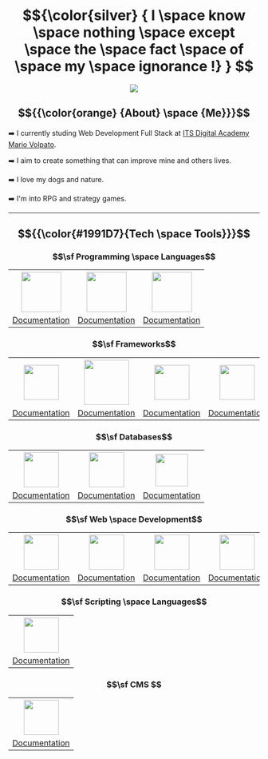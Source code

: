 # $${\color{silver}  { I \space know \space nothing \space except \space the \space fact \space of \space my \space ignorance !} } $$

<p align="center">
  <img src="https://64.media.tumblr.com/9a0b871fb2167a4cb290378340ca0fcf/c6d1989e69679318-a2/s400x600/d0b9e100cff357afd107ce9c2e62c28fa7e8b055.gif">
</p>

## $${{\color{orange} {About} \space {Me}}}$$ 

➡️ I currently studing Web Development Full Stack at [ITS Digital Academy Mario Volpato](https://itsdigitalacademy.com/).

➡️ I aim to create something that can improve mine and others lives.

➡️ I love my dogs and nature.

➡️ I'm into RPG and strategy games.

---


## $${{\color{#1991D7}{Tech \space Tools}}}$$

### $$\sf Programming \space Languages$$

<div align="center" >
  <table>
    <tr>
      <th><a href="https://learn.microsoft.com/en-us/dotnet/csharp/"><img src="https://cdnlogo.com/logos/c/27/c.svg" height="80"></th>
      <th><a href="https://devdocs.io/javascript/"><img src="https://upload.wikimedia.org/wikipedia/commons/thumb/6/6a/JavaScript-logo.png/600px-JavaScript-logo.png?20120221235433" height="80"></th>
      <th><a href="https://devdocs.io/typescript/"><img src="https://upload.wikimedia.org/wikipedia/commons/thumb/4/4c/Typescript_logo_2020.svg/1200px-Typescript_logo_2020.svg.png" height="80"></th>
    </tr>
    <tr>
      <td><a href="https://learn.microsoft.com/en-us/dotnet/csharp/">Documentation</a></td>
      <td><a href="https://devdocs.io/javascript/">Documentation</a></td>
      <td><a href="https://devdocs.io/typescript/">Documentation</a></td>
    </tr>
  </table>
</div>

### $$\sf Frameworks$$

<div align="center">
  <table>
    <tr>
      <th><a href="https://learn.microsoft.com/en-us/dotnet/"><img src="https://upload.wikimedia.org/wikipedia/commons/thumb/e/ee/.NET_Core_Logo.svg/2048px-.NET_Core_Logo.svg.png" height="70"></th>
      <th><a href="https://angular.io/docs"><img src="https://upload.wikimedia.org/wikipedia/commons/thumb/c/cf/Angular_full_color_logo.svg/2048px-Angular_full_color_logo.svg.png" height="90"></th>
      <th><a href="https://learn.microsoft.com/en-us/xamarin/"><img src="https://cdn.freebiesupply.com/logos/thumbs/2x/xamarin-logo.png" height="70"></th>
      <th><a href="https://nextjs.org/"><img src="https://static-00.iconduck.com/assets.00/nextjs-icon-512x512-11yvtwzn.png" height="70"></th>
    </tr>
    <tr>
      <td><a href="https://learn.microsoft.com/en-us/dotnet/">Documentation</a></td>
      <td><a href="https://angular.io/docs">Documentation</a></td>
      <td><a href="https://learn.microsoft.com/en-us/xamarin/">Documentation</a></td>
      <td><a href="https://nextjs.org/">Documentation</a></td>
    </tr>
  </table>
</div>

### $$\sf Databases$$

<div align="center">
  <table>
    <tr>
      <th><a href="https://dev.mysql.com/doc/"><img src="https://www.seekpng.com/png/full/336-3362777_mysql-logo-black-and-white-close-icon-png.png" height="70"></th>
      <th><a href="https://www.mongodb.com/docs/"><img src="https://cdn.icon-icons.com/icons2/2415/PNG/512/mongodb_original_logo_icon_146424.png" height="70"></th>
      <th><a href="https://learn.microsoft.com/en-us/sql/sql-server/?view=sql-server-ver16"><img src="https://compassconsult.com/wp-content/uploads/2016/01/SQL-Server-logo.png" height="65"></th>
    </tr>
    <tr>
      <td><a href="https://dev.mysql.com/doc/">Documentation</a></td>
      <td><a href="https://www.mongodb.com/docs/">Documentation</a></td>
      <td><a href="https://learn.microsoft.com/en-us/sql/sql-server/?view=sql-server-ver16">Documentation</a></td>
    </tr>
  </table>
</div>

### $$\sf Web \space Development$$

<div align="center">
  <table>
    <tr>
      <th><a href="https://www.w3schools.com/html/html_intro.asp"><img src="https://www.w3.org/html/logo/downloads/HTML5_Badge_512.png" height="70"></th>
      <th><a href="https://www.w3schools.com/css/default.asp"><img src="https://upload.wikimedia.org/wikipedia/commons/thumb/6/62/CSS3_logo.svg/800px-CSS3_logo.svg.png" height="70"></th>
      <th><a href="https://nodejs.org/en/docs"><img src="https://upload.wikimedia.org/wikipedia/commons/thumb/d/d9/Node.js_logo.svg/2560px-Node.js_logo.svg.png" height="70"></th>
      <th><a href="https://expressjs.com/"><img src="https://ajeetchaulagain.com/static/7cb4af597964b0911fe71cb2f8148d64/87351/express-js.png" height="70"></th>
    </tr>
    <tr>
      <td><a href="https://www.w3schools.com/html/html_intro.asp">Documentation</a></td>
      <td><a href="https://www.w3schools.com/css/default.asp">Documentation</a></td>
      <td><a href="https://nodejs.org/en/docs">Documentation</a></td>
      <td><a href="https://expressjs.com/">Documentation</a></td>
    </tr>
  </table>
</div>

### $$\sf Scripting \space Languages$$

<div align="center">
  <table>
    <tr>
      <th><a href="https://learn.microsoft.com/en-us/powershell/"><img src="https://itblog.ldlnet.net/wp-content/uploads/2019/01/powershell-2.png" height="70"></th>
    </tr>
    <tr>
      <td align="center"><a href="https://learn.microsoft.com/en-us/powershell/">Documentation</a></td>
    </tr>
  </table>
</div>

### $$\sf CMS $$

<div align="center">
  <table>
    <tr>
      <th><a href="https://wordpress.org/documentation/"><img src="https://loghi-famosi.com/wp-content/uploads/2021/01/WordPress-Logo.png" height="70"></th>
    </tr>
    <tr>
      <td align="center"><a href="https://wordpress.org/documentation/">Documentation</a></td>
    </tr>
  </table>
</div>

